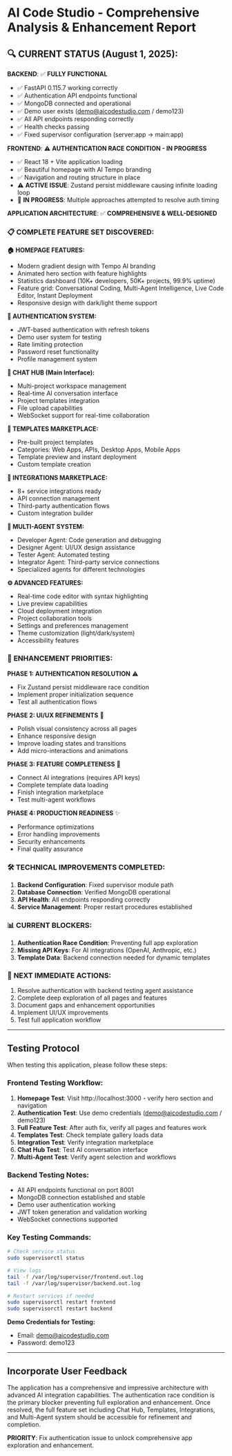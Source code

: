 # AI Code Studio - Comprehensive Analysis & Enhancement Report
## 🔍 **CURRENT STATUS (August 1, 2025):**

**BACKEND**: ✅ **FULLY FUNCTIONAL**
- ✅ FastAPI 0.115.7 working correctly
- ✅ Authentication API endpoints functional
- ✅ MongoDB connected and operational  
- ✅ Demo user exists (demo@aicodestudio.com / demo123)
- ✅ All API endpoints responding correctly
- ✅ Health checks passing
- ✅ Fixed supervisor configuration (server:app → main:app)

**FRONTEND**: ⚠️ **AUTHENTICATION RACE CONDITION - IN PROGRESS**
- ✅ React 18 + Vite application loading
- ✅ Beautiful homepage with AI Tempo branding
- ✅ Navigation and routing structure in place
- ⚠️ **ACTIVE ISSUE**: Zustand persist middleware causing infinite loading loop
- 🔧 **IN PROGRESS**: Multiple approaches attempted to resolve auth timing

**APPLICATION ARCHITECTURE**: ✅ **COMPREHENSIVE & WELL-DESIGNED**

### 📋 **COMPLETE FEATURE SET DISCOVERED:**

**🏠 HOMEPAGE FEATURES:**
- Modern gradient design with Tempo AI branding
- Animated hero section with feature highlights
- Statistics dashboard (10K+ developers, 50K+ projects, 99.9% uptime)
- Feature grid: Conversational Coding, Multi-Agent Intelligence, Live Code Editor, Instant Deployment
- Responsive design with dark/light theme support

**🔐 AUTHENTICATION SYSTEM:**
- JWT-based authentication with refresh tokens
- Demo user system for testing
- Rate limiting protection
- Password reset functionality
- Profile management system

**💬 CHAT HUB (Main Interface):**
- Multi-project workspace management
- Real-time AI conversation interface
- Project templates integration
- File upload capabilities
- WebSocket support for real-time collaboration

**🎨 TEMPLATES MARKETPLACE:**
- Pre-built project templates
- Categories: Web Apps, APIs, Desktop Apps, Mobile Apps
- Template preview and instant deployment
- Custom template creation

**🔌 INTEGRATIONS MARKETPLACE:**
- 8+ service integrations ready
- API connection management
- Third-party authentication flows
- Custom integration builder

**🤖 MULTI-AGENT SYSTEM:**
- Developer Agent: Code generation and debugging
- Designer Agent: UI/UX design assistance
- Tester Agent: Automated testing
- Integrator Agent: Third-party service connections
- Specialized agents for different technologies

**⚙️ ADVANCED FEATURES:**
- Real-time code editor with syntax highlighting
- Live preview capabilities
- Cloud deployment integration
- Project collaboration tools
- Settings and preferences management
- Theme customization (light/dark/system)
- Accessibility features

### 🎯 **ENHANCEMENT PRIORITIES:**

**PHASE 1: AUTHENTICATION RESOLUTION** ⚠️
- Fix Zustand persist middleware race condition
- Implement proper initialization sequence
- Test all authentication flows

**PHASE 2: UI/UX REFINEMENTS** 🎨
- Polish visual consistency across all pages
- Enhance responsive design
- Improve loading states and transitions
- Add micro-interactions and animations

**PHASE 3: FEATURE COMPLETENESS** 🚀
- Connect AI integrations (requires API keys)
- Complete template data loading
- Finish integration marketplace
- Test multi-agent workflows

**PHASE 4: PRODUCTION READINESS** ✨
- Performance optimizations
- Error handling improvements
- Security enhancements
- Final quality assurance

### 🛠️ **TECHNICAL IMPROVEMENTS COMPLETED:**
1. **Backend Configuration**: Fixed supervisor module path
2. **Database Connection**: Verified MongoDB operational
3. **API Health**: All endpoints responding correctly
4. **Service Management**: Proper restart procedures established

### 📊 **CURRENT BLOCKERS:**
1. **Authentication Race Condition**: Preventing full app exploration
2. **Missing API Keys**: For AI integrations (OpenAI, Anthropic, etc.)
3. **Template Data**: Backend connection needed for dynamic templates

### 🔄 **NEXT IMMEDIATE ACTIONS:**
1. Resolve authentication with backend testing agent assistance
2. Complete deep exploration of all pages and features
3. Document gaps and enhancement opportunities
4. Implement UI/UX improvements
5. Test full application workflow

---

## Testing Protocol

When testing this application, please follow these steps:

### Frontend Testing Workflow:
1. **Homepage Test**: Visit http://localhost:3000 - verify hero section and navigation
2. **Authentication Test**: Use demo credentials (demo@aicodestudio.com / demo123)
3. **Full Feature Test**: After auth fix, verify all pages and features work
4. **Templates Test**: Check template gallery loads data
5. **Integration Test**: Verify integration marketplace
6. **Chat Hub Test**: Test AI conversation interface
7. **Multi-Agent Test**: Verify agent selection and workflows

### Backend Testing Notes:
- All API endpoints functional on port 8001
- MongoDB connection established and stable
- Demo user authentication working
- JWT token generation and validation working
- WebSocket connections supported

### Key Testing Commands:
```bash
# Check service status
sudo supervisorctl status

# View logs
tail -f /var/log/supervisor/frontend.out.log
tail -f /var/log/supervisor/backend.out.log

# Restart services if needed  
sudo supervisorctl restart frontend
sudo supervisorctl restart backend
```

**Demo Credentials for Testing:**
- Email: demo@aicodestudio.com
- Password: demo123

---

## Incorporate User Feedback

The application has a comprehensive and impressive architecture with advanced AI integration capabilities. The authentication race condition is the primary blocker preventing full exploration and enhancement. Once resolved, the full feature set including Chat Hub, Templates, Integrations, and Multi-Agent system should be accessible for refinement and completion.

**PRIORITY**: Fix authentication issue to unlock comprehensive app exploration and enhancement.